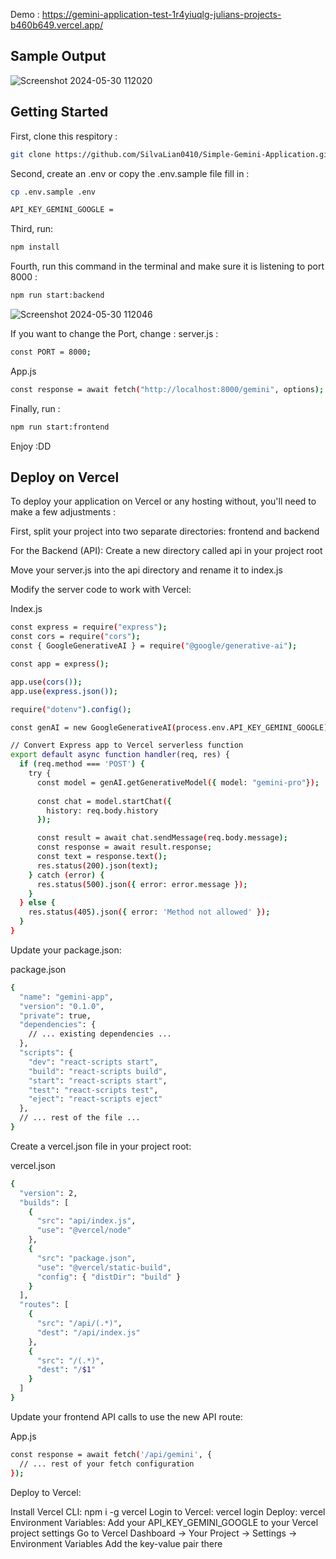 Demo : https://gemini-application-test-1r4yiuqlg-julians-projects-b460b649.vercel.app/
## Sample Output
![Screenshot 2024-05-30 112020](https://github.com/SilvaLian0410/Simple-Gemini-Application/assets/105249133/ae61cfa2-6821-47ac-8ad7-a514572554d9)

## Getting Started

First, clone this respitory : 
```bash
git clone https://github.com/SilvaLian0410/Simple-Gemini-Application.git
```

Second, create an .env or copy the .env.sample file fill in : 
```bash
cp .env.sample .env
```
```bash
API_KEY_GEMINI_GOOGLE =
```

Third, run:
```bash
npm install
```

Fourth, run this command in the terminal and make sure it is listening to port 8000 : 
```bash
npm run start:backend
```
![Screenshot 2024-05-30 112046](https://github.com/SilvaLian0410/Simple-Gemini-Application/assets/105249133/d3f62bc9-343c-4ac9-9571-7902cb9ce984)


If you want to change the Port, change :
server.js :
```bash
const PORT = 8000;
```
App.js
```bash
const response = await fetch("http://localhost:8000/gemini", options);
```

Finally, run : 
```bash
npm run start:frontend
```

Enjoy :DD

## Deploy on Vercel
To deploy your application on Vercel or any hosting without, you'll need to make a few adjustments : 

First, split your project into two separate directories: frontend and backend

For the Backend (API):
Create a new directory called api in your project root

Move your server.js into the api directory and rename it to index.js

Modify the server code to work with Vercel:

Index.js
```bash
const express = require("express");
const cors = require("cors");
const { GoogleGenerativeAI } = require("@google/generative-ai");

const app = express();

app.use(cors());
app.use(express.json());

require("dotenv").config();

const genAI = new GoogleGenerativeAI(process.env.API_KEY_GEMINI_GOOGLE);

// Convert Express app to Vercel serverless function
export default async function handler(req, res) {
  if (req.method === 'POST') {
    try {
      const model = genAI.getGenerativeModel({ model: "gemini-pro"});
      
      const chat = model.startChat({
        history: req.body.history
      });

      const result = await chat.sendMessage(req.body.message);
      const response = await result.response;
      const text = response.text();
      res.status(200).json(text);
    } catch (error) {
      res.status(500).json({ error: error.message });
    }
  } else {
    res.status(405).json({ error: 'Method not allowed' });
  }
}
```

Update your package.json:

package.json
```bash
{
  "name": "gemini-app",
  "version": "0.1.0",
  "private": true,
  "dependencies": {
    // ... existing dependencies ...
  },
  "scripts": {
    "dev": "react-scripts start",
    "build": "react-scripts build",
    "start": "react-scripts start",
    "test": "react-scripts test",
    "eject": "react-scripts eject"
  },
  // ... rest of the file ...
}
```

Create a vercel.json file in your project root:

vercel.json
```bash
{
  "version": 2,
  "builds": [
    {
      "src": "api/index.js",
      "use": "@vercel/node"
    },
    {
      "src": "package.json",
      "use": "@vercel/static-build",
      "config": { "distDir": "build" }
    }
  ],
  "routes": [
    {
      "src": "/api/(.*)",
      "dest": "/api/index.js"
    },
    {
      "src": "/(.*)",
      "dest": "/$1"
    }
  ]
}
```

Update your frontend API calls to use the new API route:

App.js
```bash
const response = await fetch('/api/gemini', {
  // ... rest of your fetch configuration
});
```

Deploy to Vercel:

Install Vercel CLI: npm i -g vercel
Login to Vercel: vercel login
Deploy: vercel
Environment Variables:
Add your API_KEY_GEMINI_GOOGLE to your Vercel project settings
Go to Vercel Dashboard → Your Project → Settings → Environment Variables
Add the key-value pair there
